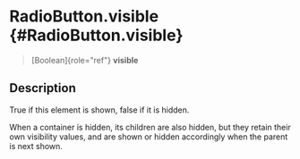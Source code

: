RadioButton.visible {#RadioButton.visible}
===================

> [Boolean]{role="ref"} **visible**

Description
-----------

True if this element is shown, false if it is hidden.

When a container is hidden, its children are also hidden, but they
retain their own visibility values, and are shown or hidden accordingly
when the parent is next shown.
